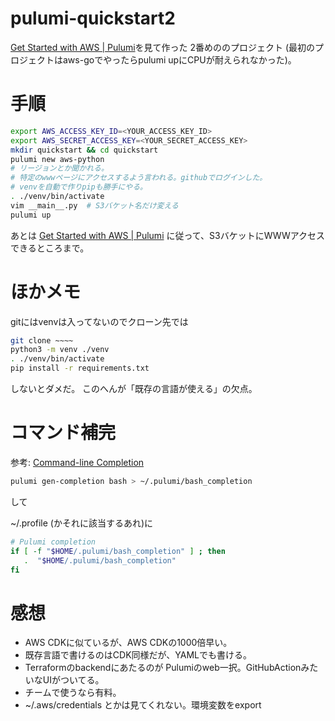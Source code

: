 # pulumi-quickstart2

[Get Started with AWS | Pulumi](https://www.pulumi.com/docs/get-started/aws/)を見て作った
2番めののプロジェクト
(最初のプロジェクトはaws-goでやったらpulumi upにCPUが耐えられなかった)。


# 手順

```bash
export AWS_ACCESS_KEY_ID=<YOUR_ACCESS_KEY_ID>
export AWS_SECRET_ACCESS_KEY=<YOUR_SECRET_ACCESS_KEY>
mkdir quickstart && cd quickstart
pulumi new aws-python
# リージョンとか聞かれる。
# 特定のwwwページにアクセスするよう言われる。githubでログインした。
# venvを自動で作りpipも勝手にやる。
. ./venv/bin/activate
vim __main__.py  # S3バケット名だけ変える
pulumi up
```

あとは [Get Started with AWS | Pulumi](https://www.pulumi.com/docs/get-started/aws/)
に従って、S3バケットにWWWアクセスできるところまで。


# ほかメモ

gitにはvenvは入ってないのでクローン先では
```bash
git clone ~~~~
python3 -m venv ./venv
. ./venv/bin/activate
pip install -r requirements.txt
```

しないとダメだ。
このへんが「既存の言語が使える」の欠点。


# コマンド補完

参考: [Command\-line Completion](https://www.pulumi.com/docs/reference/cli/#command-line-completion)

```bash
pulumi gen-completion bash > ~/.pulumi/bash_completion
```
して

~/.profile (かそれに該当するあれ)に
```bash
# Pulumi completion
if [ -f "$HOME/.pulumi/bash_completion" ] ; then
   .  "$HOME/.pulumi/bash_completion"
fi
```


# 感想

- AWS CDKに似ているが、AWS CDKの1000倍早い。
- 既存言語で書けるのはCDK同様だが、YAMLでも書ける。
- Terraformのbackendにあたるのが Pulumiのweb一択。GitHubActionみたいなUIがついてる。
- チームで使うなら有料。
- ~/.aws/credentials とかは見てくれない。環境変数をexport
